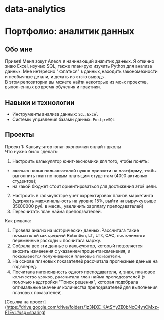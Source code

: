 # data-analytics
# Портфолио: аналитик данных
## Обо мне 
Привет! Меня зовут Алеся, я начинающий аналитик данных. Я отлично знаю Excel, изучаю SQL, также планирую изучить Python для анализа данных. Мне интересно "копаться" в данных, находить закономерности и необычные детали, и делать из этого выводы.  
В этом репозитории вы можете найти некоторые из моих проектов, выполненных во время обучения и практики.

## Навыки и технологии
- Инструменты анализа данных: `SQL`, `Excel`
- Системы управления базами данных: `PostgreSQL`

## Проекты  
Проект 1: Калькулятор юнит-экономики онлайн-школы  
Что нужно было сделать:  
1. Настроить калькулятор юнит-экономики для того, чтобы понять:
  - сколько новых пользователей нужно привести на платформу, чтобы выполнить план по новым платящим студентам (4000 активных студентов);
  - на какой бюджет стоит ориентироваться для достижения этой цели.
2. Настроить в калькуляторе учет корректировок планов маркетинга (удержать маржинальность на уровне 15%, выйти на выручку выше 35000000 руб. в месяц, увеличить зарплату преподавателей)
3. Пересчитать план найма преподавателей.

Как решала:
1. Провела анализ на исторических данных. Рассчитала такие показателей как средний Retention, LT, LTR, CAC, постоянные и переменные расходы и посчитала маржу. 
2. Собрала все эти данные в калькулятор, который позволяется вносить изменения с указанием процента изменения, и показывается получившиеся плановые показатели. 
3. На основе плановых показателей рассчитала прогнозные данные на год вперед. 
4. Посчитала интенсивность одного преподавателя, и, зная, плановое количество уроков, рассчитала план найма преподавателей (с помочью надстройки "Поиск решения", которая подобрала оптимальные значения количества преподавателей для выполнения плановых показателей).

[Ссылка на проект] (https://drive.google.com/drive/folders/1z3NXE_KAtSYyZB0bNcO4yhCMxz-F1EvL?usp=sharing)
